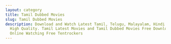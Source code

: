 ```yaml
---
layout: category
title: Tamil Dubbed Movies
slug: Tamil Dubbed Movies
description: Download and Watch Latest Tamil, Telugu, Malayalam, Hindi Movies at
  High Quality. Tamil Latest Movies and Tamil Dubbed Movies Free Download in HD
  Online Watching Free Tentrockers
---
```

